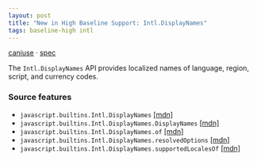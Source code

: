 ```yaml
---
layout: post
title: "New in High Baseline Support: Intl.DisplayNames"
tags: baseline-high intl
---
```


[caniuse](https://caniuse.com/?search=intl-display-names) · [spec](https://tc39.es/ecma402/#intl-displaynames-objects)

The `Intl.DisplayNames` API provides localized names of language, region, script, and currency codes.

### Source features

- ``javascript.builtins.Intl.DisplayNames`` [[mdn]](https://https://developer.mozilla.org/en-US/search?q=javascript.builtins.Intl.DisplayNames)
- ``javascript.builtins.Intl.DisplayNames.DisplayNames`` [[mdn]](https://https://developer.mozilla.org/en-US/search?q=javascript.builtins.Intl.DisplayNames.DisplayNames)
- ``javascript.builtins.Intl.DisplayNames.of`` [[mdn]](https://https://developer.mozilla.org/en-US/search?q=javascript.builtins.Intl.DisplayNames.of)
- ``javascript.builtins.Intl.DisplayNames.resolvedOptions`` [[mdn]](https://https://developer.mozilla.org/en-US/search?q=javascript.builtins.Intl.DisplayNames.resolvedOptions)
- ``javascript.builtins.Intl.DisplayNames.supportedLocalesOf`` [[mdn]](https://https://developer.mozilla.org/en-US/search?q=javascript.builtins.Intl.DisplayNames.supportedLocalesOf)
